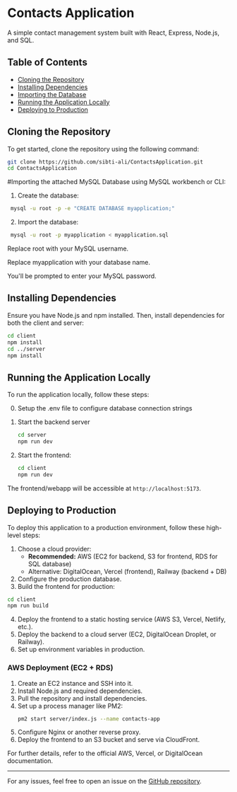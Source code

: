 # Contacts Application

A simple contact management system built with React, Express, Node.js, and SQL.

## Table of Contents
- [Cloning the Repository](#cloning-the-repository)
- [Installing Dependencies](#installing-dependencies)
- [Importing the Database](#importing-the-database)
- [Running the Application Locally](#running-the-application-locally)
- [Deploying to Production](#deploying-to-production)

## Cloning the Repository

To get started, clone the repository using the following command:

```sh
git clone https://github.com/sibti-ali/ContactsApplication.git
cd ContactsApplication
```
#Importing the attached MySQL Database using MySQL workbench or CLI:
1. Create the database:
 ```sh
  mysql -u root -p -e "CREATE DATABASE myapplication;"
   ```
2. Import the database:
 ```sh
  mysql -u root -p myapplication < myapplication.sql
   ```
Replace root with your MySQL username.

Replace myapplication with your database name.

You'll be prompted to enter your MySQL password.

## Installing Dependencies

Ensure you have Node.js and npm installed. Then, install dependencies for both the client and server:

```sh
cd client
npm install
cd ../server
npm install
```


## Running the Application Locally

To run the application locally, follow these steps:

0. Setup the .env file to configure database connection strings

1. Start the backend server
   ```sh
   cd server
   npm run dev
   ```

2. Start the frontend:
   ```sh
   cd client
   npm run dev
   ```

The frontend/webapp will be accessible at `http://localhost:5173`.



## Deploying to Production

To deploy this application to a production environment, follow these high-level steps:

1. Choose a cloud provider:
   - **Recommended:** AWS (EC2 for backend, S3 for frontend, RDS for SQL database)
   - Alternative: DigitalOcean, Vercel (frontend), Railway (backend + DB)
2. Configure the production database.
3. Build the frontend for production:

```sh
cd client
npm run build
```

4. Deploy the frontend to a static hosting service (AWS S3, Vercel, Netlify, etc.).
5. Deploy the backend to a cloud server (EC2, DigitalOcean Droplet, or Railway).
6. Set up environment variables in production.

### AWS Deployment (EC2 + RDS)

1. Create an EC2 instance and SSH into it.
2. Install Node.js and required dependencies.
3. Pull the repository and install dependencies.
4. Set up a process manager like PM2:
   ```sh
   pm2 start server/index.js --name contacts-app
   ```
5. Configure Nginx or another reverse proxy.
6. Deploy the frontend to an S3 bucket and serve via CloudFront.

For further details, refer to the official AWS, Vercel, or DigitalOcean documentation.

---

For any issues, feel free to open an issue on the [GitHub repository](https://github.com/sibti-ali/ContactsApplication/issues).

